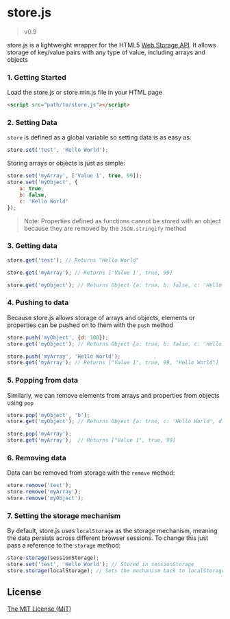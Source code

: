 # store.js
>v0.9

store.js is a lightweight wrapper for the HTML5 [Web Storage API](https://developer.mozilla.org/en-US/docs/Web/API/Web_Storage_API). It allows storage of key/value pairs with any type of value, including arrays and objects

### 1. Getting Started
Load the store.js or store.min.js file in your HTML page

```html
<script src="path/to/store.js"></script>
```

### 2. Setting Data

`store` is defined as a global variable so setting data is as easy as:


```js
store.set('test', 'Hello World');
```

Storing arrays or objects is just as simple:
```js
store.set('myArray', ['Value 1', true, 99]);
store.set('myObject', {
    a: true,
    b: false,
    c: 'Hello World'
});
```

>Note: Properties defined as functions cannot be stored with an object because they are removed by the `JSON.stringify` method

### 3. Getting data

```js
store.get('test'); // Returns "Hello World"
```

```js
store.get('myArray'); // Returns ['Value 1', true, 99]
```


```js
store.get('myObject'); // Returns Object {a: true, b: false, c: 'Hello World'}
```


### 4. Pushing to data
Because store.js allows storage of arrays and objects, elements or properties can be pushed on to them with the `push` method

```js
store.push('myObject', {d: 100});
store.get('myObject'); // Returns Object {a: true, b: false, c: 'Hello World', d: 100}
```

```js
store.push('myArray', 'Hello World');
store.get('myArray'); // Returns ["Value 1", true, 99, "Hello World"]
```

### 5. Popping from data
Similarly, we can remove elements from arrays and properties from objects using `pop`

```js
store.pop('myObject', 'b');
store.get('myObject'); // Returns Object {a: true, c: 'Hello World', d: 100}
```

```js
store.pop('myArray');
store.get('myArray');  // Returns ["Value 1", true, 99]
```

### 6. Removing data
Data can be removed from storage with the `remove` method:

```js
store.remove('test');
store.remove('myArray');
store.remove('myObject');
```

### 7. Setting the storage mechanism
By default, store.js uses `localStorage` as the storage mechanism, meaning the data persists across different browser sessions. To change this just pass a reference to the `storage` method:

```js
store.storage(sessionStorage);
store.set('test', 'Hello World'); // Stored in sessionStorage
store.storage(localStorage); // Sets the mechanism back to localStorage
```

License
------------
[The MIT License (MIT)](http://opensource.org/licenses/mit-license.php)